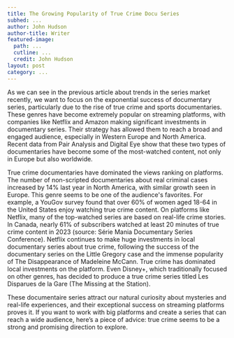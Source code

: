 ```yaml
---
title: The Growing Popularity of True Crime Docu Series
subhed: ...
author: John Hudson
author-title: Writer
featured-image: 
  path: ...
  cutline: ...
  credit: John Hudson
layout: post
category: ...
---
```


As we can see in the previous article about trends in the series market recently, we want to focus on the exponential success of documentary series, particularly due to the rise of true crime and sports documentaries. These genres have become extremely popular on streaming platforms, with companies like Netflix and Amazon making significant investments in documentary series. Their strategy has allowed them to reach a broad and engaged audience, especially in Western Europe and North America. Recent data from Pair Analysis and Digital Eye show that these two types of documentaries have become some of the most-watched content, not only in Europe but also worldwide.

True crime documentaries have dominated the views ranking on platforms. The number of non-scripted documentaries about real criminal cases increased by 14% last year in North America, with similar growth seen in Europe. This genre seems to be one of the audience's favorites. For example, a YouGov survey found that over 60% of women aged 18-64 in the United States enjoy watching true crime content. On platforms like Netflix, many of the top-watched series are based on real-life crime stories. In Canada, nearly 61% of subscribers watched at least 20 minutes of true crime content in 2023 (source: Série Mania Documentary Series Conference).
Netflix continues to make huge investments in local documentary series about true crime, following the success of the documentary series on the Little Gregory case and the immense popularity of The Disappearance of Madeleine McCann. True crime has dominated local investments on the platform. Even Disney+, which traditionally focused on other genres, has decided to produce a true crime series titled Les Disparues de la Gare (The Missing at the Station).

These documentaire series attract our natural curiosity about mysteries and real-life experiences, and their exceptional success on streaming platforms proves it. If you want to work with big platforms and create a series that can reach a wide audience, here’s a piece of advice: true crime seems to be a strong and promising direction to explore.
